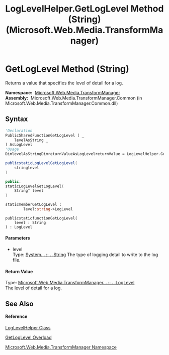 ﻿---
title: LogLevelHelper.GetLogLevel Method (String) (Microsoft.Web.Media.TransformManager)
TOCTitle: GetLogLevel Method (String)
ms:assetid: M:Microsoft.Web.Media.TransformManager.LogLevelHelper.GetLogLevel(System.String)
ms:mtpsurl: https://msdn.microsoft.com/en-us/library/microsoft.web.media.transformmanager.loglevelhelper.getloglevel(v=VS.90)
ms:contentKeyID: 35520725
ms.date: 06/14/2012
mtps_version: v=VS.90
dev_langs:
- vb
- csharp
- c++
- fsharp
- jscript
api_location:
- Microsoft.Web.Media.TransformManager.Common.dll
api_name:
- Microsoft.Web.Media.TransformManager.LogLevelHelper.GetLogLevel
api_type:
- Managed
topic_type:
- apiref
- kbSyntax
product_family_name: VS
ROBOTS: INDEX,FOLLOW
---

# GetLogLevel Method (String)

Returns a value that specifies the level of detail for a log.

**Namespace:**  [Microsoft.Web.Media.TransformManager](microsoft-web-media-transformmanager-namespace.md)  
**Assembly:**  Microsoft.Web.Media.TransformManager.Common (in Microsoft.Web.Media.TransformManager.Common.dll)

## Syntax

``` vb
'Declaration
PublicSharedFunctionGetLogLevel ( _
    levelAsString _
) AsLogLevel
'Usage
DimlevelAsStringDimreturnValueAsLogLevelreturnValue = LogLevelHelper.GetLogLevel(level)
```

``` csharp
publicstaticLogLevelGetLogLevel(
    stringlevel
)
```

``` c++
public:
staticLogLevelGetLogLevel(
    String^ level
)
```

``` fsharp
staticmemberGetLogLevel : 
        level:string->LogLevel
```

``` jscript
publicstaticfunctionGetLogLevel(
    level : String
) : LogLevel
```

#### Parameters

  - level  
    Type: [System. . :: . .String](https://msdn.microsoft.com/en-us/library/s1wwdcbf\(v=vs.90\))  
    The type of logging detail to write to the log file.  

#### Return Value

Type: [Microsoft.Web.Media.TransformManager. . :: . .LogLevel](loglevel-enumeration-microsoft-web-media-transformmanager.md)  
The level of detail for a log.  

## See Also

#### Reference

[LogLevelHelper Class](loglevelhelper-class-microsoft-web-media-transformmanager.md)

[GetLogLevel Overload](loglevelhelper-getloglevel-method-microsoft-web-media-transformmanager.md)

[Microsoft.Web.Media.TransformManager Namespace](microsoft-web-media-transformmanager-namespace.md)

